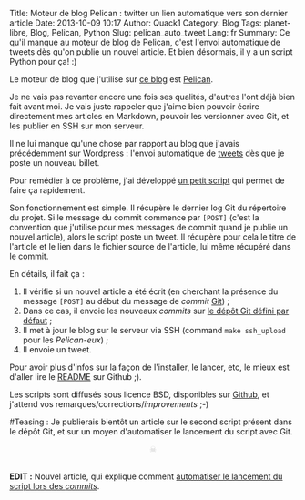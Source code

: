 Title: Moteur de blog Pelican : twitter un lien automatique vers son dernier article
Date: 2013-10-09 10:17
Author: Quack1
Category: Blog
Tags: planet-libre, Blog, Pelican, Python
Slug: pelican_auto_tweet
Lang: fr
Summary: Ce qu'il manque au moteur de blog de Pelican, c'est l'envoi automatique de tweets dès qu'on publie un nouvel article. Et bien désormais, il y a un script Python pour ça! :)

Le moteur de blog que j'utilise sur [ce blog]({filename}/blog_v3.md) est [Pelican](http://getpelican.com).

Je ne vais pas revanter encore une fois ses qualités, d'autres l'ont déjà bien fait avant moi. Je vais juste rappeler que j'aime bien pouvoir écrire directement mes articles en Markdown, pouvoir les versionner avec Git, et les publier en SSH sur mon serveur.

Il ne lui manque qu'une chose par rapport au blog que j'avais précédemment sur Wordpress : l'envoi automatique de [tweets](https://twitter.com/_Quack1) dès que je poste un nouveau billet.

Pour remédier à ce problème, j'ai développé [un petit script](https://github.com/quack1/pelican_auto_tweet) qui permet de faire ça rapidement.

Son fonctionnement est simple. Il récupère le dernier log Git du répertoire du projet. Si le message du commit commence par `[POST]` (c'est la convention que j'utilise pour mes messages de commit quand je publie un nouvel article), alors le script poste un tweet. Il récupère pour cela le titre de l'article et le lien dans le fichier source de l'article, lui même récupéré dans le commit.

En détails, il fait ça : 

1. Il vérifie si un nouvel article a été écrit (en cherchant la présence du message `[POST]` au début du message de _commit_ [Git](http://blog.quack1.me/tag/git.html "Blog Quack1 - Tag « Git »")) ;
2. Dans ce cas, il envoie les nouveaux _commits_ sur [le dépôt Git défini par défaut]({filename}/git_push_multiple_remote.md "Git : Pusher ses modifications sur plusieurs dépôts en une seule commande") ;
3. Il met à jour le blog sur le serveur via SSH (command `make ssh_upload` pour les _Pelican-eux_) ;
4. Il envoie un tweet.

Pour avoir plus d'infos sur la façon de l'installer, le lancer, etc, le mieux est d'aller lire le [README](https://github.com/quack1/pelican_auto_tweet) sur Github ;).

Les scripts sont diffusés sous licence BSD, disponibles sur [Github](https://github.com/quack1/pelican_auto_tweet), et j'attend vos remarques/corrections/_improvements_ ;-)

\#Teasing : Je publierais bientôt un article sur le second script présent dans le dépôt Git, et sur un moyen d'automatiser le lancement du script avec Git.

<div align="center" style="color:#ccc;">☠</div> &nbsp;

**EDIT :** Nouvel article, qui explique comment [automatiser le lancement du script lors des _commits_]({filename}/git_hooks_pelican.md "Publier automatiquement ses nouveaux articles sur le moteur de blog Pelican avec Git").